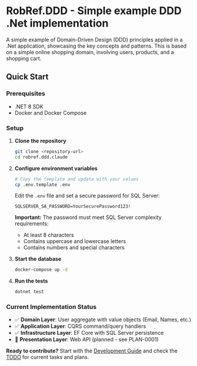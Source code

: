 # RobRef.DDD - Simple example DDD .Net implementation

A simple example of Domain-Driven Design (DDD) principles applied in a .Net application, showcasing the key concepts and patterns.
This is based on a simple online shopping domain, involving users, products, and a shopping cart.

## Quick Start

### Prerequisites
- .NET 8 SDK
- Docker and Docker Compose

### Setup
1. **Clone the repository**
   ```bash
   git clone <repository-url>
   cd robref.ddd.claude
   ```

2. **Configure environment variables**
   ```bash
   # Copy the template and update with your values
   cp .env.template .env
   ```
   
   Edit the `.env` file and set a secure password for SQL Server:
   ```
   SQLSERVER_SA_PASSWORD=YourSecurePassword123!
   ```
   
   **Important:** The password must meet SQL Server complexity requirements:
   - At least 8 characters
   - Contains uppercase and lowercase letters
   - Contains numbers and special characters

3. **Start the database**
   ```bash
   docker-compose up -d
   ```

4. **Run the tests**
   ```bash
   dotnet test
   ```

### Current Implementation Status
- ✅ **Domain Layer**: User aggregate with value objects (Email, Names, etc.)
- ✅ **Application Layer**: CQRS command/query handlers
- ✅ **Infrastructure Layer**: EF Core with SQL Server persistence
- 🔄 **Presentation Layer**: Web API (planned - see PLAN-0001)

**Ready to contribute?** Start with the [Development Guide](DEVELOPMENT.md) and check the [TODO](TODO.md) for current tasks and plans.